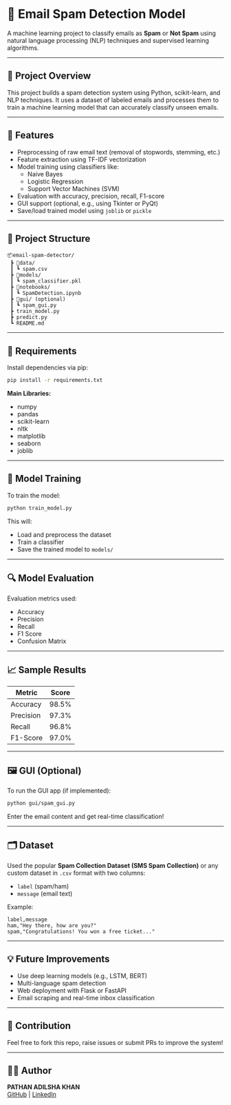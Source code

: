 # 📧 Email Spam Detection Model

A machine learning project to classify emails as **Spam** or **Not Spam** using natural language processing (NLP) techniques and supervised learning algorithms.

---

## 🚀 Project Overview

This project builds a spam detection system using Python, scikit-learn, and NLP techniques. It uses a dataset of labeled emails and processes them to train a machine learning model that can accurately classify unseen emails.

---

## 🧠 Features

- Preprocessing of raw email text (removal of stopwords, stemming, etc.)
- Feature extraction using TF-IDF vectorization
- Model training using classifiers like:
  - Naive Bayes
  - Logistic Regression
  - Support Vector Machines (SVM)
- Evaluation with accuracy, precision, recall, F1-score
- GUI support (optional, e.g., using Tkinter or PyQt)
- Save/load trained model using `joblib` or `pickle`

---

## 📁 Project Structure

```
📦email-spam-detector/
 ┣ 📂data/
 ┃ ┗ spam.csv
 ┣ 📂models/
 ┃ ┗ spam_classifier.pkl
 ┣ 📂notebooks/
 ┃ ┗ SpamDetection.ipynb
 ┣ 📂gui/ (optional)
 ┃ ┗ spam_gui.py
 ┣ train_model.py
 ┣ predict.py
 ┗ README.md
```

---

## 🔧 Requirements

Install dependencies via pip:

```bash
pip install -r requirements.txt
```

**Main Libraries:**
- numpy
- pandas
- scikit-learn
- nltk
- matplotlib
- seaborn
- joblib

---

## 🧪 Model Training

To train the model:

```bash
python train_model.py
```

This will:
- Load and preprocess the dataset
- Train a classifier
- Save the trained model to `models/`

---

## 🔍 Model Evaluation

Evaluation metrics used:
- Accuracy
- Precision
- Recall
- F1 Score
- Confusion Matrix

---

## 📈 Sample Results

| Metric     | Score     |
|------------|-----------|
| Accuracy   | 98.5%     |
| Precision  | 97.3%     |
| Recall     | 96.8%     |
| F1-Score   | 97.0%     |

---

## 🖼 GUI (Optional)

To run the GUI app (if implemented):

```bash
python gui/spam_gui.py
```

Enter the email content and get real-time classification!

---

## 🗂 Dataset

Used the popular **Spam Collection Dataset (SMS Spam Collection)** or any custom dataset in `.csv` format with two columns:
- `label` (spam/ham)
- `message` (email text)

Example:

```csv
label,message
ham,"Hey there, how are you?"
spam,"Congratulations! You won a free ticket..."
```

---

## 💡 Future Improvements

- Use deep learning models (e.g., LSTM, BERT)
- Multi-language spam detection
- Web deployment with Flask or FastAPI
- Email scraping and real-time inbox classification

---

## 🤝 Contribution

Feel free to fork this repo, raise issues or submit PRs to improve the system!

---

## 🙋‍♂️ Author

**PATHAN ADILSHA KHAN**  
[GitHub](https://github.com/PATHAN-0716) | [LinkedIn](https://www.linkedin.com/in/pathan-adilsha-khan-1a6840259/)
